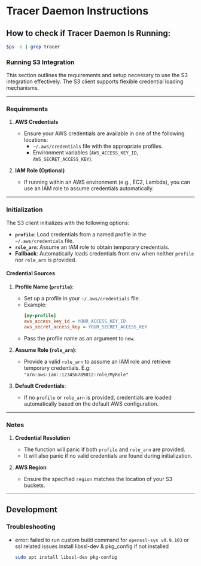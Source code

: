 # Tracer Daemon Instructions

## How to check if Tracer Daemon Is Running:

```bash
$ps -e | grep tracer
```


### Running S3 Integration

This section outlines the requirements and setup necessary to use the S3 integration effectively. The S3 client supports flexible credential loading mechanisms.

---

### **Requirements**

1. **AWS Credentials**
   - Ensure your AWS credentials are available in one of the following locations:
     - `~/.aws/credentials` file with the appropriate profiles.
     - Environment variables (`AWS_ACCESS_KEY_ID`, `AWS_SECRET_ACCESS_KEY`).

2. **IAM Role (Optional)**
   - If running within an AWS environment (e.g., EC2, Lambda), you can use an IAM role to assume credentials automatically.


---

### **Initialization**
The S3 client initializes with the following options:
- **`profile`**: Load credentials from a named profile in the `~/.aws/credentials` file.
- **`role_arn`**: Assume an IAM role to obtain temporary credentials.
- **Fallback**: Automatically loads credentials from env when neither `profile` nor `role_arn` is provided.

#### Credential Sources
1. **Profile Name (`profile`)**:
   - Set up a profile in your `~/.aws/credentials` file.
   - Example:
     ```ini
     [my-profile]
     aws_access_key_id = YOUR_ACCESS_KEY_ID
     aws_secret_access_key = YOUR_SECRET_ACCESS_KEY
     ```
   - Pass the profile name as an argument to `new`.

2. **Assume Role (`role_arn`)**:
   - Provide a valid `role_arn` to assume an IAM role and retrieve temporary credentials. E.g: `"arn:aws:iam::123456789012:role/MyRole"`

3. **Default Credentials**:
   - If no `profile` or `role_arn` is provided, credentials are loaded automatically based on the default AWS configuration.

---

### **Notes**
1. **Credential Resolution**
   - The function will panic if both `profile` and `role_arn` are provided.
   - It will also panic if no valid credentials are found during initialization.

2. **AWS Region**
   - Ensure the specified `region` matches the location of your S3 buckets.

---

## Development


### Troubleshooting

-  error: failed to run custom build command for `openssl-sys v0.9.103` or ssl related issues
install libssl-dev & pkg_config if not installed
	```bash
	sudo apt install libssl-dev pkg-config 
	```